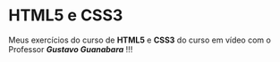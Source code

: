 # HTML5 e CSS3
 Meus exercícios do curso de **HTML5** e **CSS3** do curso em vídeo com o Professor __*Gustavo Guanabara*__ !!!
